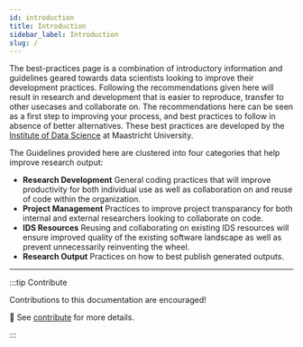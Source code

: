 ```yaml
---
id: introduction
title: Introduction
sidebar_label: Introduction
slug: /
---
```


The best-practices page is a combination of introductory information and guidelines geared towards data scientists looking to improve their development practices. Following the recommendations given here will result in research and development that is easier to reproduce, transfer to other usecases and collaborate on. The recommendations here can be seen as a first step to improving your process, and best practices to follow in absence of better alternatives. These best practices are developed by the [Institute of Data Science](https://maastrichtuniversity.nl/ids) at Maastricht University.

The Guidelines provided here are clustered into four categories that help improve research output:

* **Research Development**
  General coding practices that will improve productivity for both individual use as well as collaboration on and reuse of code within the organization.
* **Project Management**
  Practices to improve project transparancy for both internal and external researchers looking to collaborate on code. 
* **IDS Resources**
  Reusing and collaborating on existing IDS resources will ensure improved quality of the existing software landscape as well as prevent unnecessarily reinventing the wheel.
* **Research Output**
  Practices on how to best publish generated outputs.

---



:::tip Contribute

Contributions to this documentation are encouraged! 

📝 See [contribute](https://maastrichtu-ids.github.io/best-practices/contributing) for more details.

:::
